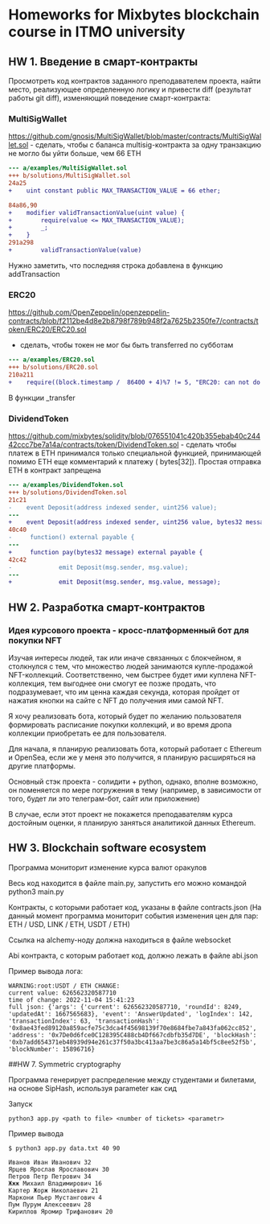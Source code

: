 # Homeworks for Mixbytes blockchain course in ITMO university

## HW 1. Введение в смарт-контракты

Просмотреть код контрактов заданного преподавателем проекта, найти место, реализующее определенную логику и привести
diff (результат работы git diff), изменяющий поведение смарт-контракта:

### MultiSigWallet

https://github.com/gnosis/MultiSigWallet/blob/master/contracts/MultiSigWallet.sol - сделать, чтобы с баланса
multisig-контракта за одну транзакцию не могло бы уйти больше, чем 66 ETH

```diff
--- a/examples/MultiSigWallet.sol
+++ b/solutions/MultiSigWallet.sol
24a25
+    uint constant public MAX_TRANSACTION_VALUE = 66 ether;

84a86,90
+    modifier validTransactionValue(uint value) {
+        require(value <= MAX_TRANSACTION_VALUE);
+        _;
+    }
291a298
+        validTransactionValue(value)
```
Нужно заметить, что последняя строка добавлена в функцию addTransaction

### ERC20

https://github.com/OpenZeppelin/openzeppelin-contracts/blob/f2112be4d8e2b8798f789b948f2a7625b2350fe7/contracts/token/ERC20/ERC20.sol

- сделать, чтобы токен не мог бы быть transferred по субботам

```diff
--- a/examples/ERC20.sol
+++ b/solutions/ERC20.sol
210a211
+    require((block.timestamp /  86400 + 4)%7 != 5, "ERC20: can not do transfer on Saturdays");
```
В функции _transfer

### DividendToken

https://github.com/mixbytes/solidity/blob/076551041c420b355ebab40c24442ccc7be7a14a/contracts/token/DividendToken.sol -
сделать чтобы платеж в ETH принимался только специальной функцией, принимающей помимо ETH еще комментарий к платежу (
bytes[32]). Простая отправка ETH в контракт запрещена

```diff
--- a/examples/DividendToken.sol
+++ b/solutions/DividendToken.sol
21c21
-    event Deposit(address indexed sender, uint256 value);
---
+    event Deposit(address indexed sender, uint256 value, bytes32 message);
40c40
-     function() external payable {
---
+     function pay(bytes32 message) external payable {
42c42
-             emit Deposit(msg.sender, msg.value);
---
+             emit Deposit(msg.sender, msg.value, message);
```

## HW 2. Разработка смарт-контрактов

### Идея курсового проекта - кросс-платформенный бот для покупки NFT

Изучая интересы людей, так или иначе связанных с блокчейном, я столкнулся с тем, что множество людей занимаются купле-продажой NFT-коллекций. Соответственно, чем быстрее будет ими куплена NFT-коллекция, тем выгоднее они смогут ее позже продать, что подразумевает, что им ценна каждая секунда, которая пройдет от нажатия кнопки на сайте с NFT до получения ими самой NFT.

Я хочу реализовать бота, который будет по желанию пользователя формировать расписание покупки коллекций, и во время дропа коллекции приобретать ее для пользователя.

Для начала, я планирую реализовать бота, который работает с Ethereum и OpenSea, если же у меня это получится, я планирую расширяться на другие платформы.

Основный стэк проекта - солидити + python, однако, вполне возможно, он поменяется по мере погружения в тему (например, в зависимости от того, будет ли это телеграм-бот, сайт или приложение)

В случае, если этот проект не покажется преподавателям курса достойным оценки, я планирую заняться аналитикой данных Ethereum.


## HW 3. Blockchain software ecosystem

Программа мониторит изменение курса валют оракулов

Весь код находится в файле main.py, запустить его можно командой python3 main.py

Контракты, с которыми работает код, указаны в файле contracts.json (На данный момент программа мониторит события изменения цен для пар: ETH / USD, LINK / ETH, USDT / ETH)

Ссылка на alchemy-ноду должна находиться в файле websocket

Abi контракта, с которым работает код, должно лежать в файле abi.json

Пример вывода лога:

```angular2html
WARNING:root:USDT / ETH CHANGE:
current value: 626562320587710
time of change: 2022-11-04 15:41:23
full json: {'args': {'current': 626562320587710, 'roundId': 8249, 'updatedAt': 1667565683}, 'event': 'AnswerUpdated', 'logIndex': 142, 'transactionIndex': 63, 'transactionHash': '0x8ae43fed89120a859acfe75c3dca4f45698139f70e8684fbe7a843fa062cc852', 'address': '0x7De0d6fce0C128395C488cb4Df667cdbfb35d7DE', 'blockHash': '0xb7add654371eb48939d94e261c37f50a3bc413aa7be3c86a5a14bf5c8ee52f5b', 'blockNumber': 15896716}
```


##HW 7. Symmetric cryptography

Программа генерирует распределение между студентами и билетами, на основе SipHash, используя parameter как сид 

Запуск
```angular2html
python3 app.py <path to file> <number of tickets> <parametr>
```

Пример вывода
```angular2html
$ python3 app.py data.txt 40 90

Иванов Иван Иванович 32
Ярцев Ярослав Ярославович 30
Петров Петр Петрович 34
Жжж Михаил Владимирович 16
Картер Жорж Николаевич 21
Маркони Пьер Мустангович 4
Пум Пурум Алексеевич 28
Кириллов Яромир Трифанович 20
```